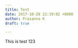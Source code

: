 ```yaml
---
title: Test
date: 2017-10-28 21:19:02 +0000
author: Prasanna K
draft: true

---
```

This is test 123